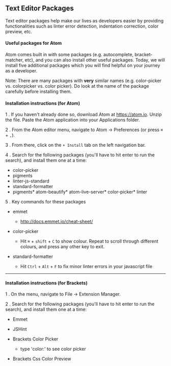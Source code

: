 ## Text Editor Packages

Text editor packages help make our lives as developers easier by providing functionalities such as linter error detection, indentation correction, color preview, etc.

#### Useful packages for Atom

Atom comes built in with some packages \(e.g. autocomplete, bracket-matcher, etc\), and you can also install other useful packages. Today, we will install five additional packages which you will find helpful on your journey as a developer.

Note: There are many packages with **very** similar names \(e.g. color-picker vs. colorpicker vs. color picker\). Do look at the name of the package carefully before installing them.

#### Installation instructions \(for Atom\)

1 . If you haven't already done so, download Atom at [https:\/\/atom.io](https://atom.io). Unzip the file. Paste the Atom application into your Applications folder.

2 . From the Atom editor menu, navigate to Atom -&gt; Preferences \(or press `⌘` + `,`\).

3 . From there, click on the `+ Install` tab on the left navigation bar.

4 . Search for the following packages \(you'll have to hit enter to run the search\), and install them one at a time:

* color-picker
* pigments
* linter-js-standard
* standard-formatter
* pigments* atom-beautify* atom-live-server* color-picker* linter

5 . Key commands for these packages

* emmet
  * [http:\/\/docs.emmet.io\/cheat-sheet\/](http://docs.emmet.io/cheat-sheet/)

* color-picker
  * Hit `⌘` + `shift` + `C` to show colour. Repeat to scroll through different colours, and press any other key to exit.

* standard-formatter
  * Hit `Ctrl` + `Alt` + `F` to fix minor linter errors in your javascript file


---

#### Installation instructions \(for Brackets\)

1 . On the menu, navigate to File -&gt; Extension Manager.

2 .  Search for the following packages \(you'll have to hit enter to run the search\), and install them one at a time:

* Emmet
* JSHint
* Brackets Color Picker
  * type 'color:' to see color picker

* Brackets Css Color Preview

